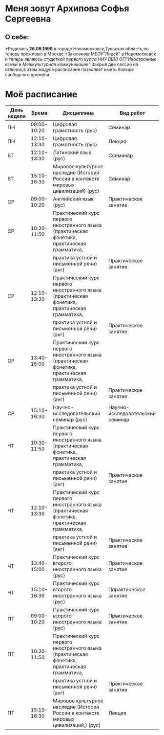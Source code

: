 Меня зовут Архипова Софья Сергеевна
=======================
О себе:
-----------------------
+Родилась **26.09.1999** в городе Новомосковск,Тульская область,но теперь проживаю в Москве
+Закончила МБОУ"Лицей" в Новомосковск и теперь являюсь *студеткой первого курса НИУ ВШЭ ОП"Иностранные языки и Межкультурная коммуникация"*
Закрыв две сессии на отлично,в этом модуле расписание позволяет иметь больше свободного времени

Моё расписание
===========================
| День недели    |  Время      |  Дисциплина   | Вид работ    |
| -------------  |  --------   | ------------- | -------------|
|       ПН       | 09:00-10:20 | Цифровая грамотность (рус) | Семинар|
|       ПН       | 12:10-13:30 |Цифровая грамотность (рус)| Лекция|
|       ВТ       | 12:10-13:30 |Латинский язык (рус)  |Ссеминар|
|       ВТ       | 15:10-16:30 |Мировое культурное наследие (История России в контексте мировых цивилизаций) (рус)|Семинар|
|       СР       | 09:00-10:20 |Английский язык (рус)|Практическое занятие|
|       СР       | 10:30-11:50 | Практический курс первого иностранного языка (практическая фонетика, практическая грамматика,
|                |             |практика устной и письменной речи) (анг)|Практическое занятие|
|       СР       | 12:10-13:30 |Практический курс первого иностранного языка (практическая фонетика, практическая грамматика,
|                |             | практика устной и письменной речи) (анг)|Практическое занятие|
|       СР       | 13:40-15:00 |Практический курс первого иностранного языка (практическая фонетика, практическая грамматика,   
|                |             |  практика устной и письменной речи) (анг)|Практическое занятие |
|       СР       | 15:10-16:30 |Научно-исследовательский семинар (рус)|Научно-исследовательский семинар|
|       ЧТ       | 10:30-11:50 |Практический курс первого иностранного языка (практическая фонетика, практическая грамматика, 
|                |             |практика устной и письменной речи) (анг)|Практическое занятие|
|       ЧТ       | 12:10-13:30 |Практический курс первого иностранного языка (практическая фонетика, практическая грамматика, 
|                |             |  практика устной и письменной речи) (анг)|Практическое занятие|
|       ЧТ       | 13:40-15:00 |Практический курс второго иностранного языка (рус)|Практическое занятие|
|       ЧТ       | 15:10-16:30 |Практический курс второго иностранного языка (рус)|Ппрактическое занятие|
|       ПТ       | 09:00-10:20 |Практический курс второго иностранного языка (рус)|Практическое занятие|
|       ПТ       | 10:30-11:50 |Практический курс первого иностранного языка (практическая фонетика, практическая грамматика, 
|                |             | практика устной и письменной речи) (анг)|Практическое занятие|
|       ПТ       | 15:10-16:30 |Мировое культурное наследие (История России в контексте мировых цивилизаций,) (рус)|Лекция|


